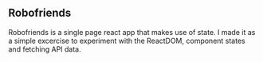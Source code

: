 ## Robofriends

Robofriends is a single page react app that makes use of state. 
I made it as a simple excercise to experiment with the ReactDOM, component states and fetching API data.
